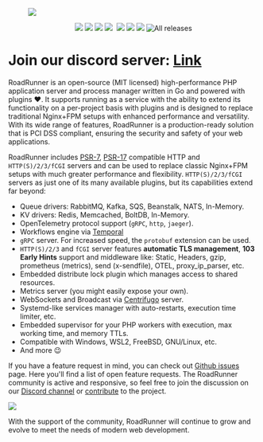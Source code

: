 <figure>
  <picture>
    <source media="(prefers-color-scheme: dark)" srcset="https://github.com/roadrunner-server/.github/assets/8040338/cf1bfcf2-b787-426d-80f5-2862bb2a39b2">
    <img align="center" src="https://github.com/roadrunner-server/.github/assets/8040338/c4b971fd-b84f-406d-b850-0a4f072a5885">
  </picture>
</figure>

<p align="center">
 <a href="https://packagist.org/packages/spiral/roadrunner"><img src="https://poser.pugx.org/spiral/roadrunner/version"></a>
 <a href="https://pkg.go.dev/github.com/roadrunner-server/roadrunner/v2023?tab=doc"><img src="https://godoc.org/github.com/roadrunner-server/roadrunner/v2023?status.svg"></a>
    <a href="https://twitter.com/spiralphp"><img src="https://img.shields.io/twitter/follow/spiralphp?style=social"></a>
    <a href="https://codecov.io/gh/roadrunner-server/roadrunner/"><img src="https://codecov.io/gh/roadrunner-server/roadrunner/branch/master/graph/badge.svg"></a>
 <a href="https://github.com/roadrunner-server/roadrunner/actions"><img src="https://github.com/roadrunner-server/roadrunner/workflows/rr_cli_tests/badge.svg" alt=""></a>
 <a href="https://goreportcard.com/report/github.com/roadrunner-server/roadrunner/v2"><img src="https://goreportcard.com/badge/github.com/roadrunner-server/roadrunner/v2"></a>
 <a href="https://discord.gg/TFeEmCs"><img src="https://img.shields.io/badge/discord-chat-magenta.svg"></a>
 <a href="https://packagist.org/packages/spiral/roadrunner"><img src="https://img.shields.io/packagist/dd/spiral/roadrunner?style=flat-square"></a>
    <img alt="All releases" src="https://img.shields.io/github/downloads/roadrunner-server/roadrunner/total">
</p>

# Join our discord server: [Link](https://discord.gg/TFeEmCs)

RoadRunner is an open-source (MIT licensed) high-performance PHP application server and process manager written in Go and powered with plugins ❤️.
It supports running as a service with the ability to extend its functionality on a per-project basis with plugins and is designed to replace traditional Nginx+FPM setups with enhanced performance and versatility. With its wide range of features, RoadRunner is a production-ready solution that is PCI DSS compliant, ensuring the security and safety
of your web applications.

RoadRunner includes [PSR-7](https://www.php-fig.org/psr/psr-7), [PSR-17](https://www.php-fig.org/psr/psr-17) compatible HTTP and `HTTP(S)/2/3/fCGI` servers and can be used to replace classic Nginx+FPM setups with much greater performance and flexibility. `HTTP(S)/2/3/fCGI` servers as just one of its many available plugins, but its capabilities extend far beyond:

- Queue drivers: RabbitMQ, Kafka, SQS, Beanstalk, NATS, In-Memory.
- KV drivers: Redis, Memcached, BoltDB, In-Memory.
- OpenTelemetry protocol support (`gRPC`, `http`, `jaeger`).
- Workflows engine via [Temporal](https://temporal.io)
- `gRPC` server. For increased speed, the `protobuf` extension can be used.
- `HTTP(S)/2/3` and `fCGI` server features **automatic TLS management**, **103 Early Hints** support and middleware like: Static, Headers, gzip, prometheus (metrics), send (x-sendfile), OTEL, proxy_ip_parser, etc.
- Embedded distribute lock plugin which manages access to shared resources.
- Metrics server (you might easily expose your own).
- WebSockets and Broadcast via [Centrifugo](https://centrifugal.dev) server.
- Systemd-like services manager with auto-restarts, execution time limiter, etc.
- Embedded supervisor for your PHP workers with execution, max working time, and memory TTLs.
- Compatible with Windows, WSL2, FreeBSD, GNU/Linux, etc.
- And more 😉

If you have a feature request in mind, you can check
out [Github issues](https://github.com/roadrunner-server/roadrunner/issues) page. Here you'll find a list of open
feature requests. The RoadRunner community is active and responsive, so feel free to join the discussion on
our [Discord channel](https://discord.gg/spiralphp) or [contribute](./contributing.md) to the project.

<a href="https://discord.gg/spiralphp"><img src="https://img.shields.io/badge/discord-chat-magenta.svg"></a>

With the support of the community, RoadRunner will continue to grow and evolve to meet the needs of modern web
development.
